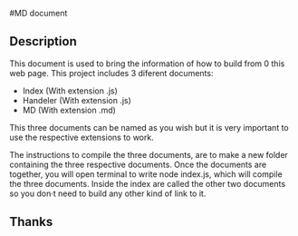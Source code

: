 #MD document
## Description

This document is used to bring the information of how to build from 0 this web page. This project includes 3 diferent documents:

* Index (With extension .js)
* Handeler (With extension .js)
* MD (With extension .md)

This three documents can be named as you wish but it is very important to use the respective extensions to work.

The instructions to compile the three documents, are to make a new folder containing the three respective documents. Once the documents are together, you will open terminal to write node index.js, which will compile the three documents. Inside the index are called the other two documents so you don·t need to build any other kind of link to it.

## Thanks